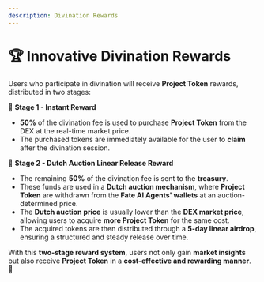```yaml
---
description: Divination Rewards
---
```


# 🏆 Innovative Divination Rewards

Users who participate in divination will receive **Project Token** rewards, distributed in two stages:

🔹 **Stage 1 - Instant Reward**

* **50%** of the divination fee is used to purchase **Project Token** from the DEX at the real-time market price.
* The purchased tokens are immediately available for the user to **claim** after the divination session.

🔹 **Stage 2 - Dutch Auction Linear Release Reward**

* The remaining **50%** of the divination fee is sent to the **treasury**.
* These funds are used in a **Dutch auction mechanism**, where **Project Token** are withdrawn from the **Fate AI Agents' wallets** at an auction-determined price.
* The **Dutch auction price** is usually lower than the **DEX market price**, allowing users to acquire **more Project Token** for the same cost.
* The acquired tokens are then distributed through a **5-day linear airdrop**, ensuring a structured and steady release over time.

With this **two-stage reward system**, users not only gain **market insights** but also receive **Project Token** in a **cost-effective and rewarding manner**. 🚀
